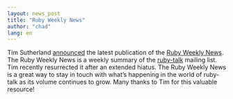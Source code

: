 ```yaml
---
layout: news_post
title: "Ruby Weekly News"
author: "chad"
lang: en
---
```


Tim Sutherland [announced][1] the latest publication of the [Ruby Weekly
News][2]. The Ruby Weekly News is a weekly summary of the [ruby-talk][3]
mailing list. Tim recently resurrected it after an extended hiatus. The
Ruby Weekly News is a great way to stay in touch with what’s happening
in the world of ruby-talk as its volume continues to grow. Many thanks
to Tim for this valuable resource!



[1]: http://ruby-talk.org/cgi-bin/scat.rb/ruby/ruby-talk/131807
[2]: http://rubygarden.org/ruby/ruby?RubyNews/2005-02-14
[3]: http://www.ruby-talk.org
